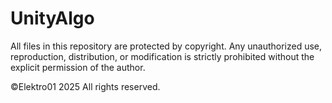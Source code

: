 # UnityAlgo
All files in this repository are protected by copyright.
Any unauthorized use, reproduction, distribution, or modification is strictly prohibited without the explicit permission of the author.

©Elektro01 2025
All rights reserved.
